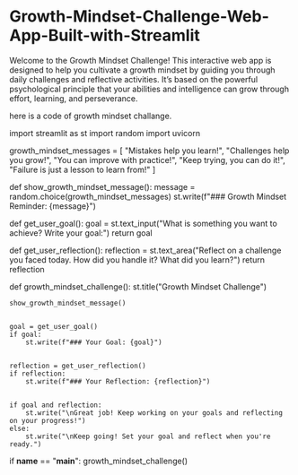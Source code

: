 # Growth-Mindset-Challenge-Web-App-Built-with-Streamlit
Welcome to the Growth Mindset Challenge! This interactive web app is designed to help you cultivate a growth mindset by guiding you through daily challenges and reflective activities. It’s based on the powerful psychological principle that your abilities and intelligence can grow through effort, learning, and perseverance.

here is a code of growth mindset challange.

import streamlit as st
import random
import uvicorn

growth_mindset_messages = [
    "Mistakes help you learn!",
    "Challenges help you grow!",
    "You can improve with practice!",
    "Keep trying, you can do it!",
    "Failure is just a lesson to learn from!"
]

def show_growth_mindset_message():
    message = random.choice(growth_mindset_messages)
    st.write(f"### Growth Mindset Reminder: {message}")


def get_user_goal():
    goal = st.text_input("What is something you want to achieve? Write your goal:")
    return goal

def get_user_reflection():
    reflection = st.text_area("Reflect on a challenge you faced today. How did you handle it? What did you learn?")
    return reflection


def growth_mindset_challenge():
    st.title("Growth Mindset Challenge")
    

    show_growth_mindset_message()

    
    goal = get_user_goal()
    if goal:
        st.write(f"### Your Goal: {goal}")


    reflection = get_user_reflection()
    if reflection:
        st.write(f"### Your Reflection: {reflection}")

   
    if goal and reflection:
        st.write("\nGreat job! Keep working on your goals and reflecting on your progress!")
    else:
        st.write("\nKeep going! Set your goal and reflect when you're ready.")

if __name__ == "__main__":
    growth_mindset_challenge()


   
